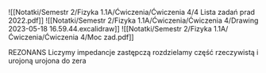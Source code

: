 ![[Notatki/Semestr 2/Fizyka 1.1A/Ćwiczenia/Ćwiczenia 4/4 Lista zadań prad 2022.pdf]]
![[Notatki/Semestr 2/Fizyka 1.1A/Ćwiczenia/Ćwiczenia 4/Drawing 2023-05-18 16.59.44.excalidraw]]
![[Notatki/Semestr 2/Fizyka 1.1A/Ćwiczenia/Ćwiczenia 4/Moc zad.pdf]]

REZONANS
Liczymy impedancje zastępczą
rozdzielamy część rzeczywistą i urojoną
urojona do zera